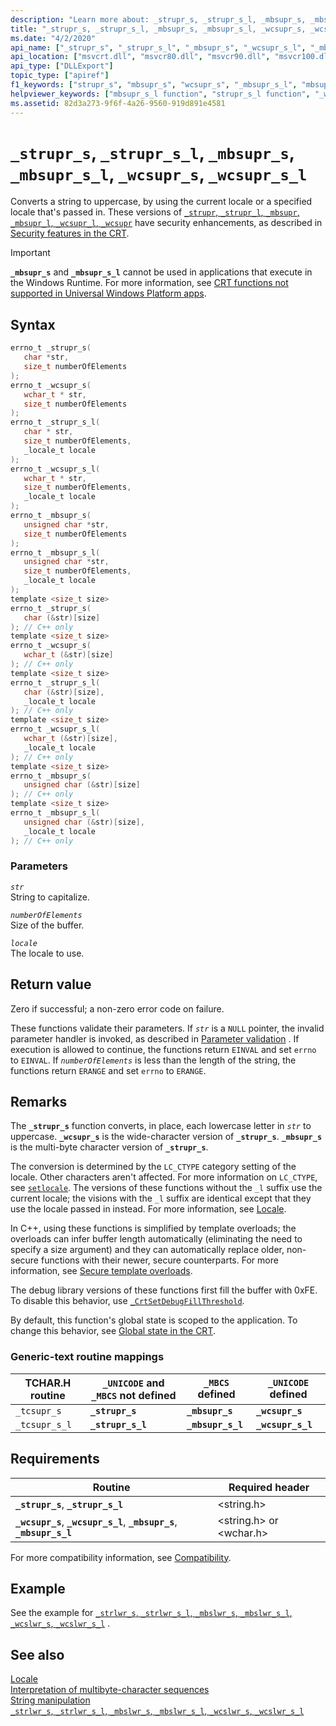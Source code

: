 ```yaml
---
description: "Learn more about: _strupr_s, _strupr_s_l, _mbsupr_s, _mbsupr_s_l, _wcsupr_s, _wcsupr_s_l"
title: "_strupr_s, _strupr_s_l, _mbsupr_s, _mbsupr_s_l, _wcsupr_s, _wcsupr_s_l"
ms.date: "4/2/2020"
api_name: ["_strupr_s", "_strupr_s_l", "_mbsupr_s", "_wcsupr_s_l", "_mbsupr_s_l", "_wcsupr_s", "_o__mbsupr_s", "_o__mbsupr_s_l", "_o__strupr_s", "_o__strupr_s_l", "_o__wcsupr_s", "_o__wcsupr_s_l"]
api_location: ["msvcrt.dll", "msvcr80.dll", "msvcr90.dll", "msvcr100.dll", "msvcr100_clr0400.dll", "msvcr110.dll", "msvcr110_clr0400.dll", "msvcr120.dll", "msvcr120_clr0400.dll", "ucrtbase.dll", "api-ms-win-crt-multibyte-l1-1-0.dll", "api-ms-win-crt-string-l1-1-0.dll"]
api_type: ["DLLExport"]
topic_type: ["apiref"]
f1_keywords: ["strupr_s", "mbsupr_s", "wcsupr_s", "_mbsupr_s_l", "mbsupr_s_l", "wcsupr_s_l", "_wcsupr_s", "_tcsupr_s_l", "_mbsupr_s", "_tcsupr_s", "strupr_s_l", "_wcsupr_s_l", "_strupr_s", "_strupr_s_l"]
helpviewer_keywords: ["mbsupr_s_l function", "strupr_s_l function", "_wcsupr_s_l function", "_tcsupr_s_l function", "mbsupr_s function", "_wcsupr_s function", "uppercase, converting strings to", "tcsupr_s function", "string conversion [C++], case", "strupr_s function", "wcsupr_s_l function", "_mbsupr_s function", "_mbsupr_s_l function", "_strupr_s_l function", "tcsupr_s_l function", "strings [C++], case", "converting case, CRT functions", "_tcsupr_s function", "strings [C++], converting case", "_strupr_s function", "wcsupr_s function"]
ms.assetid: 82d3a273-9f6f-4a26-9560-919d891e4581
---
```

# `_strupr_s`, `_strupr_s_l`, `_mbsupr_s`, `_mbsupr_s_l`, `_wcsupr_s`, `_wcsupr_s_l`

Converts a string to uppercase, by using the current locale or a specified locale that's passed in. These versions of [`_strupr`, `_strupr_l`, `_mbsupr`, `_mbsupr_l`, `_wcsupr_l`, `_wcsupr`](strupr-strupr-l-mbsupr-mbsupr-l-wcsupr-l-wcsupr.md) have security enhancements, as described in [Security features in the CRT](../security-features-in-the-crt.md).

> [!IMPORTANT]
> **`_mbsupr_s`** and **`_mbsupr_s_l`** cannot be used in applications that execute in the Windows Runtime. For more information, see [CRT functions not supported in Universal Windows Platform apps](../../cppcx/crt-functions-not-supported-in-universal-windows-platform-apps.md).

## Syntax

```C
errno_t _strupr_s(
   char *str,
   size_t numberOfElements
);
errno_t _wcsupr_s(
   wchar_t * str,
   size_t numberOfElements
);
errno_t _strupr_s_l(
   char * str,
   size_t numberOfElements,
   _locale_t locale
);
errno_t _wcsupr_s_l(
   wchar_t * str,
   size_t numberOfElements,
   _locale_t locale
);
errno_t _mbsupr_s(
   unsigned char *str,
   size_t numberOfElements
);
errno_t _mbsupr_s_l(
   unsigned char *str,
   size_t numberOfElements,
   _locale_t locale
);
template <size_t size>
errno_t _strupr_s(
   char (&str)[size]
); // C++ only
template <size_t size>
errno_t _wcsupr_s(
   wchar_t (&str)[size]
); // C++ only
template <size_t size>
errno_t _strupr_s_l(
   char (&str)[size],
   _locale_t locale
); // C++ only
template <size_t size>
errno_t _wcsupr_s_l(
   wchar_t (&str)[size],
   _locale_t locale
); // C++ only
template <size_t size>
errno_t _mbsupr_s(
   unsigned char (&str)[size]
); // C++ only
template <size_t size>
errno_t _mbsupr_s_l(
   unsigned char (&str)[size],
   _locale_t locale
); // C++ only
```

### Parameters

*`str`*\
String to capitalize.

*`numberOfElements`*\
Size of the buffer.

*`locale`*\
The locale to use.

## Return value

Zero if successful; a non-zero error code on failure.

These functions validate their parameters. If *`str`* is a `NULL` pointer, the invalid parameter handler is invoked, as described in [Parameter validation](../parameter-validation.md) . If execution is allowed to continue, the functions return `EINVAL` and set `errno` to `EINVAL`. If *`numberOfElements`* is less than the length of the string, the functions return `ERANGE` and set `errno` to `ERANGE`.

## Remarks

The **`_strupr_s`** function converts, in place, each lowercase letter in *`str`* to uppercase. **`_wcsupr_s`** is the wide-character version of **`_strupr_s`**. **`_mbsupr_s`** is the multi-byte character version of **`_strupr_s`**.

The conversion is determined by the `LC_CTYPE` category setting of the locale. Other characters aren't affected. For more information on `LC_CTYPE`, see [`setlocale`](setlocale-wsetlocale.md). The versions of these functions without the `_l` suffix use the current locale; the visions with the `_l` suffix are identical except that they use the locale passed in instead. For more information, see [Locale](../locale.md).

In C++, using these functions is simplified by template overloads; the overloads can infer buffer length automatically (eliminating the need to specify a size argument) and they can automatically replace older, non-secure functions with their newer, secure counterparts. For more information, see [Secure template overloads](../secure-template-overloads.md).

The debug library versions of these functions first fill the buffer with 0xFE. To disable this behavior, use [`_CrtSetDebugFillThreshold`](crtsetdebugfillthreshold.md).

By default, this function's global state is scoped to the application. To change this behavior, see [Global state in the CRT](../global-state.md).

### Generic-text routine mappings

| TCHAR.H routine | `_UNICODE` and `_MBCS` not defined | `_MBCS` defined | `_UNICODE` defined |
|---|---|---|---|
| `_tcsupr_s` | **`_strupr_s`** | **`_mbsupr_s`** | **`_wcsupr_s`** |
| `_tcsupr_s_l` | **`_strupr_s_l`** | **`_mbsupr_s_l`** | **`_wcsupr_s_l`** |

## Requirements

| Routine | Required header |
|---|---|
| **`_strupr_s`**, **`_strupr_s_l`** | \<string.h> |
| **`_wcsupr_s`**, **`_wcsupr_s_l`**, **`_mbsupr_s`**, **`_mbsupr_s_l`** | \<string.h> or \<wchar.h> |

For more compatibility information, see [Compatibility](../compatibility.md).

## Example

See the example for [`_strlwr_s`, `_strlwr_s_l`, `_mbslwr_s`, `_mbslwr_s_l`, `_wcslwr_s`, `_wcslwr_s_l`](strlwr-s-strlwr-s-l-mbslwr-s-mbslwr-s-l-wcslwr-s-wcslwr-s-l.md) .

## See also

[Locale](../locale.md)\
[Interpretation of multibyte-character sequences](../interpretation-of-multibyte-character-sequences.md)\
[String manipulation](../string-manipulation-crt.md)\
[`_strlwr_s`, `_strlwr_s_l`, `_mbslwr_s`, `_mbslwr_s_l`, `_wcslwr_s`, `_wcslwr_s_l`](strlwr-s-strlwr-s-l-mbslwr-s-mbslwr-s-l-wcslwr-s-wcslwr-s-l.md)
